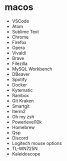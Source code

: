 # macos

- VSCode
- Atom
- Sublime Text
- Chrome
- Firefox
- Opera
- Vivaldi
- Brave
- Filezilla
- MySQL Workbench
- DBeaver
- Spotify
- Docker
- Kytematic
- Rambox
- Git Kraken
- Smartgit
- Iterm2
- Oh my zsh
- Powerlevel10k
- Homebrew
- Qsp
- Discord
- Logitech mouse options
- TL-WN725N
- Kaleidoscope
